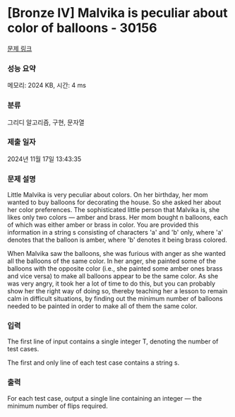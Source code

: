 # [Bronze IV] Malvika is peculiar about color of balloons - 30156 

[문제 링크](https://www.acmicpc.net/problem/30156) 

### 성능 요약

메모리: 2024 KB, 시간: 4 ms

### 분류

그리디 알고리즘, 구현, 문자열

### 제출 일자

2024년 11월 17일 13:43:35

### 문제 설명

<p>Little Malvika is very peculiar about colors. On her birthday, her mom wanted to buy balloons for decorating the house. So she asked her about her color preferences. The sophisticated little person that Malvika is, she likes only two colors — amber and brass. Her mom bought n balloons, each of which was either amber or brass in color. You are provided this information in a string s consisting of characters 'a' and 'b' only, where 'a' denotes that the balloon is amber, where 'b' denotes it being brass colored.</p>

<p>When Malvika saw the balloons, she was furious with anger as she wanted all the balloons of the same color. In her anger, she painted some of the balloons with the opposite color (i.e., she painted some amber ones brass and vice versa) to make all balloons appear to be the same color. As she was very angry, it took her a lot of time to do this, but you can probably show her the right way of doing so, thereby teaching her a lesson to remain calm in difficult situations, by finding out the minimum number of balloons needed to be painted in order to make all of them the same color.</p>

### 입력 

 <p>The first line of input contains a single integer T, denoting the number of test cases.</p>

<p>The first and only line of each test case contains a string s.</p>

### 출력 

 <p>For each test case, output a single line containing an integer — the minimum number of flips required.</p>

